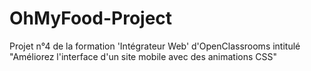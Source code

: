 # OhMyFood-Project
Projet n°4 de la formation 'Intégrateur Web' d'OpenClassrooms intitulé "Améliorez l'interface d'un site mobile avec des animations CSS"
